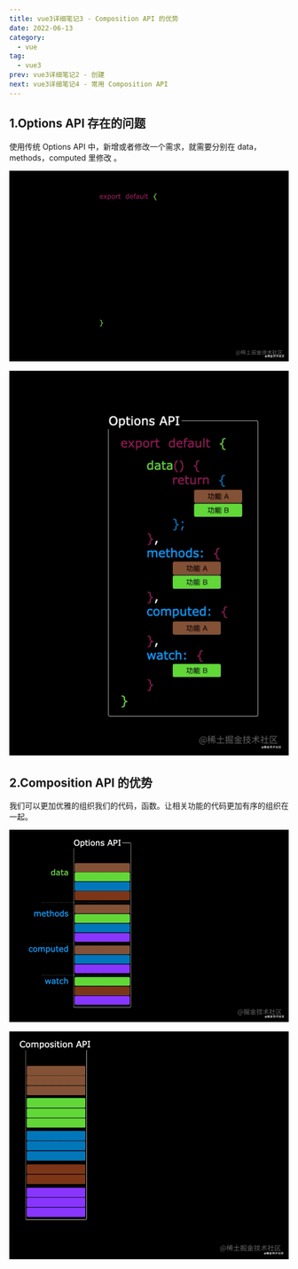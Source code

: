 ```yaml
---
title: vue3详细笔记3 - Composition API 的优势
date: 2022-06-13
category:
  - vue
tag:
  - vue3
prev: vue3详细笔记2 - 创建
next: vue3详细笔记4 - 常用 Composition API
---
```


## 1.Options API 存在的问题

使用传统 Options API 中，新增或者修改一个需求，就需要分别在 data，methods，computed 里修改 。

![options api](./images/optionsAPI1.gif)

![options api](./images/optionsAPI2.gif)

## 2.Composition API 的优势

我们可以更加优雅的组织我们的代码，函数。让相关功能的代码更加有序的组织在一起。

![composition api](./images/compositionAPI1.gif)

![composition api](./images/compositionAPI2.gif)
